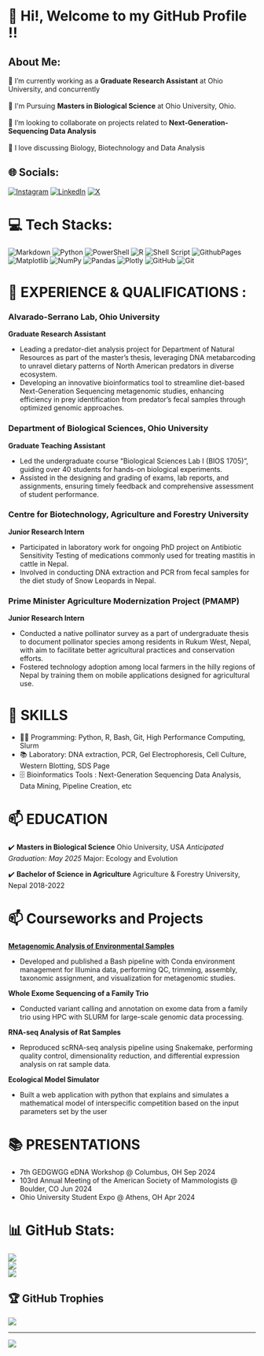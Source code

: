 # 💫 Hi!, Welcome to my GitHub Profile !!

## About Me:
🌱 I’m currently working as a **Graduate Research Assistant** at Ohio University, and concurrently <br>
<br>🌱 I'm Pursuing **Masters in Biological Science** at Ohio University, Ohio.<br>
<br>👯 I’m looking to collaborate on projects related to **Next-Generation-Sequencing Data Analysis**<br>
<br>💬 I love discussing Biology, Biotechnology and Data Analysis<br>

## 🌐 Socials:
[![Instagram](https://img.shields.io/badge/Instagram-%23E4405F.svg?logo=Instagram&logoColor=white)](https://instagram.com/mo_hhittt) [![LinkedIn](https://img.shields.io/badge/LinkedIn-%230077B5.svg?logo=linkedin&logoColor=white)](https://linkedin.com/in/poudel-mohit) [![X](https://img.shields.io/badge/X-black.svg?logo=X&logoColor=white)](https://x.com/mohitpoudel11) 

# 💻 Tech Stacks:
![Markdown](https://img.shields.io/badge/markdown-%23000000.svg?style=for-the-badge&logo=markdown&logoColor=white) ![Python](https://img.shields.io/badge/python-3670A0?style=for-the-badge&logo=python&logoColor=ffdd54) ![PowerShell](https://img.shields.io/badge/PowerShell-%235391FE.svg?style=for-the-badge&logo=powershell&logoColor=white) ![R](https://img.shields.io/badge/r-%23276DC3.svg?style=for-the-badge&logo=r&logoColor=white) ![Shell Script](https://img.shields.io/badge/shell_script-%23121011.svg?style=for-the-badge&logo=gnu-bash&logoColor=white) ![GithubPages](https://img.shields.io/badge/github%20pages-121013?style=for-the-badge&logo=github&logoColor=white) ![Matplotlib](https://img.shields.io/badge/Matplotlib-%23ffffff.svg?style=for-the-badge&logo=Matplotlib&logoColor=black) ![NumPy](https://img.shields.io/badge/numpy-%23013243.svg?style=for-the-badge&logo=numpy&logoColor=white) ![Pandas](https://img.shields.io/badge/pandas-%23150458.svg?style=for-the-badge&logo=pandas&logoColor=white) ![Plotly](https://img.shields.io/badge/Plotly-%233F4F75.svg?style=for-the-badge&logo=plotly&logoColor=white) ![GitHub](https://img.shields.io/badge/github-%23121011.svg?style=for-the-badge&logo=github&logoColor=white) ![Git](https://img.shields.io/badge/git-%23F05033.svg?style=for-the-badge&logo=git&logoColor=white)

# 🌱 EXPERIENCE & QUALIFICATIONS :
### Alvarado-Serrano Lab, Ohio University
**Graduate Research Assistant**
- Leading a predator-diet analysis project for Department of Natural Resources as part of the master’s thesis, leveraging DNA metabarcoding to unravel dietary patterns of North American predators in diverse ecosystem.
- Developing an innovative bioinformatics tool to streamline diet-based Next-Generation Sequencing metagenomic studies, enhancing efficiency in prey identification from predator’s fecal samples through optimized genomic approaches.

### Department of Biological Sciences, Ohio University 
**Graduate Teaching Assistant**
- Led the undergraduate course “Biological Sciences Lab I (BIOS 1705)”, guiding over 40 students for hands-on biological experiments.
- Assisted in the designing and grading of exams, lab reports, and assignments, ensuring timely feedback and comprehensive assessment of student performance.

### Centre for Biotechnology, Agriculture and Forestry University
**Junior Research Intern**
- Participated in laboratory work for ongoing PhD project on Antibiotic Sensitivity Testing of medications commonly used for treating mastitis in cattle in Nepal.
- Involved in conducting DNA extraction and PCR from fecal samples for the diet study of Snow Leopards in Nepal.

### Prime Minister Agriculture Modernization Project (PMAMP)
**Junior Research Intern**
- Conducted a native pollinator survey as a part of undergraduate thesis to document pollinator species among residents in Rukum West, Nepal, with aim to facilitate better agricultural practices and conservation efforts.
- Fostered technology adoption among local farmers in the hilly regions of Nepal by training them on mobile applications designed for agricultural use.


# 🔭 SKILLS 
- 👩‍💻 Programming: Python, R, Bash, Git, High Performance Computing, Slurm
- 📚 Laboratory: DNA extraction, PCR, Gel Electrophoresis, Cell Culture, Western Blotting, SDS Page
- 🗄️ Bioinformatics Tools : Next-Generation Sequencing Data Analysis, Data Mining, Pipeline Creation, etc 


# 📫 EDUCATION    

✔️ **Masters in Biological Science**
       Ohio University, USA
      *Anticipated Graduation: May 2025*
       Major: Ecology and Evolution
  
✔️  **Bachelor of Science in Agriculture**
       Agriculture & Forestry University, Nepal
       2018-2022    

# 📫 Courseworks and Projects

[**Metagenomic Analysis of Environmental Samples**](https://github.com/poudelmohit/metagenomics_workshop)

-  Developed and published a Bash pipeline with Conda environment management for Illumina data, performing QC, trimming, assembly, taxonomic assignment, and visualization for metagenomic studies.

**Whole Exome Sequencing of a Family Trio**

- Conducted variant calling and annotation on exome data from a family trio using HPC with SLURM for large-scale genomic data processing.
  
 **RNA-seq Analysis of Rat Samples**
 
- Reproduced scRNA-seq analysis pipeline using Snakemake, performing quality control, dimensionality reduction, and differential expression analysis on rat sample data.
  
**Ecological Model Simulator**

- Built a web application with python that explains and simulates a mathematical model of interspecific competition based on the input parameters set by the user

# 📚 PRESENTATIONS
- 7th GEDGWGG eDNA Workshop @ Columbus, OH Sep 2024
- 103rd Annual Meeting of the American Society of Mammologists @ Boulder, CO Jun 2024
- Ohio University Student Expo @ Athens, OH Apr 2024

# 📊 GitHub Stats:
![](https://github-readme-stats.vercel.app/api?username=poudelmohit&theme=transparent&hide_border=false&include_all_commits=true&count_private=true)<br/>
![](https://github-readme-streak-stats.herokuapp.com/?user=poudelmohit&theme=transparent&hide_border=false)<br/>
![](https://github-readme-stats.vercel.app/api/top-langs/?username=poudelmohit&theme=transparent&hide_border=false&include_all_commits=true&count_private=true&layout=compact)

## 🏆 GitHub Trophies
![](https://github-profile-trophy.vercel.app/?username=poudelmohit&theme=radical&no-frame=false&no-bg=true&margin-w=4)

---
[![](https://visitcount.itsvg.in/api?id=poudelmohit&icon=0&color=0)](https://visitcount.itsvg.in)

